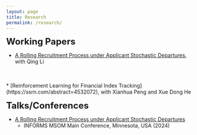 ```yaml
---
layout: page
title: Research
permalink: /research/
---
```


**<font size=5>Working Papers</font>**

* [A Rolling Recruitment Process under Applicant Stochastic Departures](https://ssrn.com/abstract=4787415), with Qing Li
<br />
<br />
* [Reinforcement Learning for Financial Index Tracking](https://ssrn.com/abstract=4532072), with Xianhua Peng and Xue Dong He

**<font size=5>Talks/Conferences</font>**

* [A Rolling Recruitment Process under Applicant Stochastic Departures](https://ssrn.com/abstract=4787415)
  * INFORMS MSOM Main Conference, Minnesota, USA (2024)
<br />
<br />